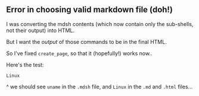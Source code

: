 ## Error in choosing valid markdown file (doh!)

I was converting the mdsh contents (which now contain only the sub-shells, not their output) into HTML.

But I want the *output* of those commands to be in the final HTML.

So I've fixed `create_page`, so that it (hopefully!) works now..

Here's the test:

```
Linux
```

^ we should see `uname` in the `.mdsh` file, and `Linux` in the `.md` and `.html` files...
